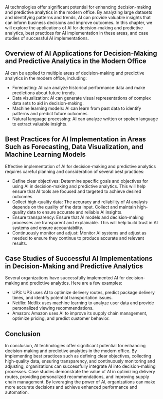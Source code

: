 

AI technologies offer significant potential for enhancing decision-making and predictive analytics in the modern office. By analyzing large datasets and identifying patterns and trends, AI can provide valuable insights that can inform business decisions and improve outcomes. In this chapter, we will explore the applications of AI for decision-making and predictive analytics, best practices for AI implementation in these areas, and case studies of successful AI implementations.

Overview of AI Applications for Decision-Making and Predictive Analytics in the Modern Office
---------------------------------------------------------------------------------------------

AI can be applied to multiple areas of decision-making and predictive analytics in the modern office, including:

* Forecasting: AI can analyze historical performance data and make predictions about future trends.
* Data visualization: AI can generate visual representations of complex data sets to aid in decision-making.
* Machine learning models: AI can learn from past data to identify patterns and predict future outcomes.
* Natural language processing: AI can analyze written or spoken language to extract valuable insights.

Best Practices for AI Implementation in Areas Such as Forecasting, Data Visualization, and Machine Learning Models
------------------------------------------------------------------------------------------------------------------

Effective implementation of AI for decision-making and predictive analytics requires careful planning and consideration of several best practices:

* Define clear objectives: Determine specific goals and objectives for using AI in decision-making and predictive analytics. This will help ensure that AI tools are focused and targeted to achieve desired outcomes.
* Collect high-quality data: The accuracy and reliability of AI analysis depends on the quality of the data input. Collect and maintain high-quality data to ensure accurate and reliable AI insights.
* Ensure transparency: Ensure that AI models and decision-making processes are transparent and explainable. This will help build trust in AI systems and ensure accountability.
* Continuously monitor and adjust: Monitor AI systems and adjust as needed to ensure they continue to produce accurate and relevant results.

Case Studies of Successful AI Implementations in Decision-Making and Predictive Analytics
-----------------------------------------------------------------------------------------

Several organizations have successfully implemented AI for decision-making and predictive analytics. Here are a few examples:

* UPS: UPS uses AI to optimize delivery routes, predict package delivery times, and identify potential transportation issues.
* Netflix: Netflix uses machine learning to analyze user data and provide personalized viewing recommendations.
* Amazon: Amazon uses AI to improve its supply chain management, optimize pricing, and predict customer behavior.

Conclusion
----------

In conclusion, AI technologies offer significant potential for enhancing decision-making and predictive analytics in the modern office. By implementing best practices such as defining clear objectives, collecting high-quality data, ensuring transparency, and continuously monitoring and adjusting, organizations can successfully integrate AI into decision-making processes. Case studies demonstrate the value of AI in optimizing delivery routes, providing personalized recommendations, and improving supply chain management. By leveraging the power of AI, organizations can make more accurate decisions and achieve enhanced performance and automation.
